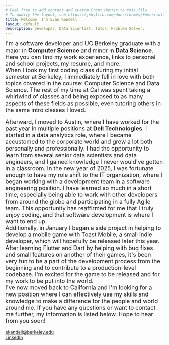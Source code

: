 ```yaml
---
# Feel free to add content and custom Front Matter to this file.
# To modify the layout, see https://jekyllrb.com/docs/themes/#overriding-theme-defaults
title: Welcome, I'm Evan Kandell
layout: default
description: Developer. Data Scientist. Tutor. Problem Solver.
---
```


<font size="4"> I'm a software developer and UC Berkeley graduate with a major in <strong>Computer Science</strong> and minor in <strong>Data Science</strong>. Here you can find my work experience, links to personal and school projects, my resume, and more.</font>
<br>
<font size="4"> When I took my first coding class during my initial semester at Berkeley, I immediately fell in love with both topics covered in the course: Computer Science and Data Science. The rest of my time at Cal was spent taking a whirlwind of classes and being exposed to as many aspects of these fields as possible, even tutoring others in the same intro classes I loved.</font>     
<br>
<font size="4"> Afterward, I moved to Austin, where I have worked for the past year in multiple positions at <strong>Dell Technologies</strong>. I started in a data analytics role, where I became accustomed to the corporate world and grew a lot both personally and professionally. I had the opportunity to learn from several senior data scientists and data engineers, and I gained knowledge I never would've gotten in a classroom. In the new year of 2025, I was fortunate enough to have my role shift to the IT organization, where I began working with a development team in a software engineering position. I have learned so much in a short time, especially being able to work with other developers from around the globe and participating in a fully Agile team. This opportunity has reaffirmed for me that I truly enjoy coding, and that software development is where I want to end up.
</font>
<br>
<font size="4">Additionally, in January I began a side project in helping to develop a mobile game with Toast Mobile, a small indie developer, which will hopefully be released later this year. After learning Flutter and Dart by helping with bug fixes and small features on another of their games, it's been very fun to be a part of the development process from the beginning and to contribute to a production-level codebase. I'm excited for the game to be released and for my work to be put into the world.
</font> 
<br>
<font size="4">I've now moved back to California and I'm looking for a new position where I can effectively use my skills and knowledge to make a difference for the people and world around me. If you have any questions or want to contact me further, my information is listed below. Hope to hear from you soon!
</font> 
<br>    
<a href="mailto:ekandell@berkeley.edu" target="_blank" rel="noopener noreferrer" class="page">ekandell@berkeley.edu</a>
<br>
<a href="http://www.linkedin.com/in/evan-kandell" target="_blank" rel="noopener noreferrer" class="page">LinkedIn</a>
